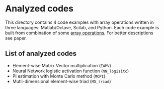 # Analyzed codes

This directory contains 4 code examples with array operations written in three languages: Matlab/Octave, Scilab, and Python.
Each code example is built from combination of some [array operations](../array-operations/README.md).
For better descriptions see paper.

## List of analyzed codes

* Element-wise Matrix Vector multiplication (`EWMV`)
* Neural Network logistic activation function (`NN_logisitc`)
* PI estimation with Monte Carlo method (`MCPI`)
* Mutli-dimensional element-wise triad (`MD_triad`)
